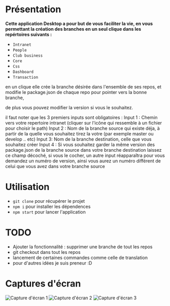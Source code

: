 # Présentation

**Cette application Desktop a pour but de vous faciliter la vie, en vous permettant la création des branches en un seul clique dans les repértoires suivants :**

- `Intranet`
- `People`
- `Club business`
- `Core`
- `Css`
- `Dashboard`
- `Transaction`

en un clique elle crée la branche désirée dans l'ensemble de ses repos, et modifie le package.json de chaque repo pour pointer vers la bonne branche,

de plus vous pouvez modifier la version si vous le souhaitez.

il faut noter que les 3 premiers inputs sont obligatoires :
Input 1 : Chemin vers votre repertoire intranet (cliquer sur l'icône qui ressemble à un fichier pour choisir le path)
Input 2 : Nom de la branche source qui existe déja, à partir de la quelle vous souhaitez tirez la votre (par exemple master ou develop .. etc)
Input 3: Nom de la branche destination, celle que vous souhaitez créer
Input 4 : Si vous souhaitez garder la même version des package.json de la branche source dans votre branche destination laissez ce champ décoché, si vous le cocher, un autre input réapparaîtra pour vous demandez un numéro de version, ainsi vous aurez un numéro différent de celui que vous avez dans votre branche source

# Utilisation

- `git clone` pour récupérer le projet
- `npm i` pour installer les dépendences
- `npm start` pour lancer l'application

# TODO
- Ajouter la fonctionnalité : supprimer une branche de tout les repos
- git checkout dans tout les repos
- lancement de certaines commandes comme celle de translation
- pour d'autres idées je suis preneur :D

# Captures d'écran
![Capture d'écran 1](https://i.imgur.com/wBuL8eP.png)
![Capture d'écran 2](https://i.imgur.com/AkNSrjy.png)
![Capture d'écran 3](https://i.imgur.com/dKTd6TW.png)
